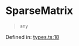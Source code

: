 # SparseMatrix

> `any`

Defined in:  [types.ts:18](https://github.com/transitive-bullshit/scikit-learn-ts/blob/f3d7d2d/packages/sklearn/src/types.ts#L18)
